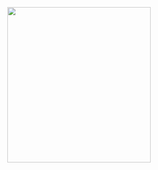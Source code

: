 <p align="center">
<img src="https://mhabibr02.github.io/Page-Web-Development/assets/img/portfolio/webdev-125.png" width="80%" height="30%">
</p>
